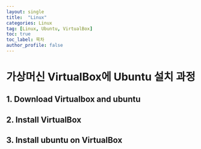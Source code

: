```yaml
---
layout: single
title:  "Linux"
categories: Linux
tag: [Linux, Ubuntu, VirtualBox]
toc: true
toc_label: 목차
author_profile: false
---
```


# 가상머신 VirtualBox에 Ubuntu 설치 과정

## 1. Download Virtualbox and ubuntu 

## 2. Install VirtualBox

## 3. Install ubuntu on VirtualBox
